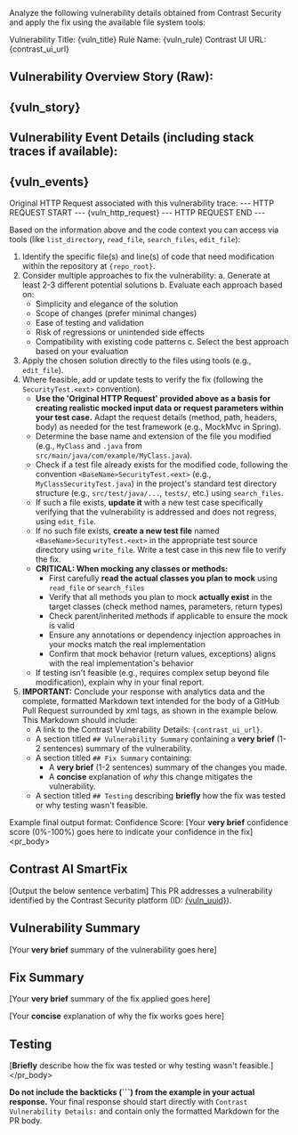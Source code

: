 Analyze the following vulnerability details obtained from Contrast Security and apply the fix using the available file system tools:

Vulnerability Title: {vuln_title}
Rule Name: {vuln_rule}
Contrast UI URL: {contrast_ui_url}

Vulnerability Overview Story (Raw):
---
{vuln_story}
---

Vulnerability Event Details (including stack traces if available):
---
{vuln_events}
---

Original HTTP Request associated with this vulnerability trace:
--- HTTP REQUEST START ---
{vuln_http_request}
--- HTTP REQUEST END ---

Based on the information above and the code context you can access via tools (like `list_directory`, `read_file`, `search_files`, `edit_file`):
1. Identify the specific file(s) and line(s) of code that need modification within the repository at `{repo_root}`.
2. Consider multiple approaches to fix the vulnerability:
   a. Generate at least 2-3 different potential solutions
   b. Evaluate each approach based on:
      - Simplicity and elegance of the solution
      - Scope of changes (prefer minimal changes)
      - Ease of testing and validation
      - Risk of regressions or unintended side effects
      - Compatibility with existing code patterns
   c. Select the best approach based on your evaluation
3. Apply the chosen solution directly to the files using tools (e.g., `edit_file`).
4. Where feasible, add or update tests to verify the fix (following the `SecurityTest.<ext>` convention).
    - **Use the 'Original HTTP Request' provided above as a basis for creating realistic mocked input data or request parameters within your test case.** Adapt the request details (method, path, headers, body) as needed for the test framework (e.g., MockMvc in Spring).
    - Determine the base name and extension of the file you modified (e.g., `MyClass` and `.java` from `src/main/java/com/example/MyClass.java`).
    - Check if a test file already exists for the modified code, following the convention `<BaseName>SecurityTest.<ext>` (e.g., `MyClassSecurityTest.java`) in the project's standard test directory structure (e.g., `src/test/java/...`, `tests/`, etc.) using `search_files`.
    - If such a file exists, **update it** with a new test case specifically verifying that the vulnerability is addressed and does not regress, using `edit_file`.
    - If no such file exists, **create a new test file** named `<BaseName>SecurityTest.<ext>` in the appropriate test source directory using `write_file`. Write a test case in this new file to verify the fix.
    - **CRITICAL: When mocking any classes or methods:**
        - First carefully **read the actual classes you plan to mock** using `read_file` or `search_files`
        - Verify that all methods you plan to mock **actually exist** in the target classes (check method names, parameters, return types)
        - Check parent/inherited methods if applicable to ensure the mock is valid
        - Ensure any annotations or dependency injection approaches in your mocks match the real implementation
        - Confirm that mock behavior (return values, exceptions) aligns with the real implementation's behavior
    - If testing isn't feasible (e.g., requires complex setup beyond file modification), explain why in your final report.
5. **IMPORTANT:** Conclude your response with analytics data and the complete, formatted Markdown text intended for the body of a GitHub Pull Request surrounded by xml tags, as shown in the example below. This Markdown should include:
    - A link to the Contrast Vulnerability Details: `{contrast_ui_url}`.
    - A section titled `## Vulnerability Summary` containing a **very brief** (1-2 sentences) summary of the vulnerability.
    - A section titled `## Fix Summary` containing:
        - A **very brief** (1-2 sentences) summary of the changes you made.
        - A **concise** explanation of *why* this change mitigates the vulnerability.
    - A section titled `## Testing` describing **briefly** how the fix was tested or why testing wasn't feasible.

Example final output format:
<analytics>
Confidence Score: [Your **very brief** confidence score (0%-100%) goes here to indicate your confidence in the fix]
</analytics>
<pr_body>
## Contrast AI SmartFix
[Output the below sentence verbatim]
This PR addresses a vulnerability identified by the Contrast Security platform (ID: [{vuln_uuid}]({contrast_ui_url})).

## Vulnerability Summary

[Your **very brief** summary of the vulnerability goes here]

## Fix Summary

[Your **very brief** summary of the fix applied goes here]

[Your **concise** explanation of why the fix works goes here]

## Testing

[**Briefly** describe how the fix was tested or why testing wasn't feasible.]
</pr_body>

**Do not include the backticks (```) from the example in your actual response.** Your final response should start directly with `Contrast Vulnerability Details:` and contain only the formatted Markdown for the PR body.